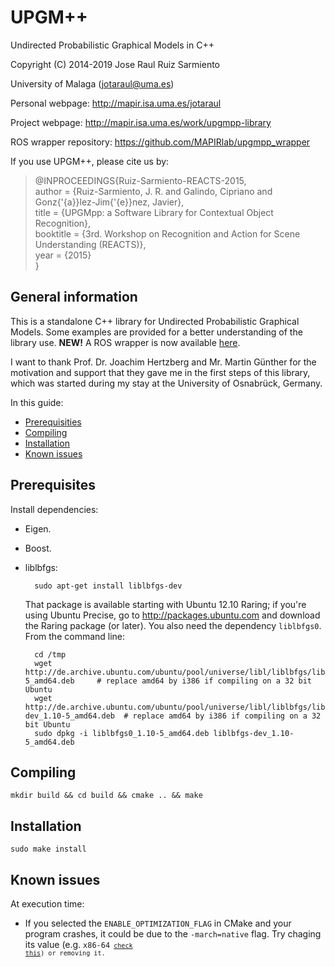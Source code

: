 UPGM++
======

Undirected Probabilistic Graphical Models in C++ 
 
Copyright (C) 2014-2019 Jose Raul Ruiz Sarmiento 

University of Malaga (jotaraul@uma.es)
 
Personal webpage: http://mapir.isa.uma.es/jotaraul

Project webpage: http://mapir.isa.uma.es/work/upgmpp-library

ROS wrapper repository: https://github.com/MAPIRlab/upgmpp_wrapper

If you use UPGM++, please cite us by:

> @INPROCEEDINGS{Ruiz-Sarmiento-REACTS-2015,  <br/>
> author = {Ruiz-Sarmiento, J. R. and Galindo, Cipriano and Gonz{\'{a}}lez-Jim{\'{e}}nez, Javier},  <br/>
> title = {UPGMpp: a Software Library for Contextual Object Recognition},  <br/>
> booktitle = {3rd. Workshop on Recognition and Action for Scene Understanding (REACTS)},  <br/>
> year = {2015}  <br/>
> }

General information
-------------------

This is a standalone C++ library for Undirected Probabilistic Graphical Models. Some examples are provided for a better understanding of the library use. <strong>NEW!</strong> A ROS wrapper is now available [here](https://github.com/MAPIRlab/upgmpp_wrapper).

I want to thank Prof. Dr. Joachim Hertzberg and Mr. Martin Günther for the motivation and support that they gave me in the first steps of this library, which was started during my stay at the University of Osnabrück, Germany.

In this guide:
- [Prerequisities](#prerequisities)
- [Compiling](#compiling)
- [Installation](#installation)
- [Known issues](#known_issues)

<a name="prerequisities">Prerequisites</a>
-------------

Install dependencies:
- Eigen.
- Boost.
- liblbfgs:

        sudo apt-get install liblbfgs-dev

  That package is available starting with Ubuntu 12.10 Raring; if you're using
  Ubuntu Precise, go to http://packages.ubuntu.com and download the Raring
  package (or later). You also need the dependency `liblbfgs0`. From the command line:

        cd /tmp
        wget http://de.archive.ubuntu.com/ubuntu/pool/universe/libl/liblbfgs/liblbfgs0_1.10-5_amd64.deb     # replace amd64 by i386 if compiling on a 32 bit Ubuntu
        wget http://de.archive.ubuntu.com/ubuntu/pool/universe/libl/liblbfgs/liblbfgs-dev_1.10-5_amd64.deb  # replace amd64 by i386 if compiling on a 32 bit Ubuntu
        sudo dpkg -i liblbfgs0_1.10-5_amd64.deb liblbfgs-dev_1.10-5_amd64.deb


<a name="compiling">Compiling</a>
---------

    mkdir build && cd build && cmake .. && make

<a name="installation">Installation</a>
------------

    sudo make install
    
<a name="known_issues">Known issues</a>
------------

At execution time:
- If you selected the <code>ENABLE_OPTIMIZATION_FLAG</code> in CMake and your program crashes, it could be due to the <code>-march=native</code> flag. Try chaging its value (e.g. <code>x86-64<code> [check this](https://gcc.gnu.org/onlinedocs/gcc/x86-Options.html)) or removing it. 
